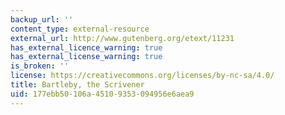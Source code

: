 ```yaml
---
backup_url: ''
content_type: external-resource
external_url: http://www.gutenberg.org/etext/11231
has_external_licence_warning: true
has_external_license_warning: true
is_broken: ''
license: https://creativecommons.org/licenses/by-nc-sa/4.0/
title: Bartleby, the Scrivener
uid: 177ebb50-106a-4510-9353-094956e6aea9
---
```

